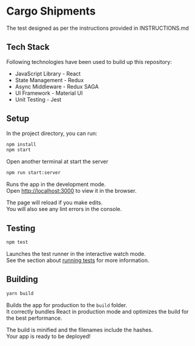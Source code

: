 # Cargo Shipments
The test designed as per the instructions provided in INSTRUCTIONS.md

## Tech Stack
Following technologies have been used to build up this repository:

- JavaScript Library - React
- State Management - Redux
- Async Middleware - Redux SAGA
- UI Framework - Material UI
- Unit Testing - Jest

## Setup
In the project directory, you can run:

```sh
npm install
npm start
```
Open another terminal at start the server
```sh
npm run start:server
```

Runs the app in the development mode.<br />
Open [http://localhost:3000](http://localhost:3000) to view it in the browser.

The page will reload if you make edits.<br />
You will also see any lint errors in the console.

## Testing

```sh
npm test
```

Launches the test runner in the interactive watch mode.<br />
See the section about [running tests](https://facebook.github.io/create-react-app/docs/running-tests) for more information.

## Building
```sh
yarn build
```

Builds the app for production to the `build` folder.<br />
It correctly bundles React in production mode and optimizes the build for the best performance.

The build is minified and the filenames include the hashes.<br />
Your app is ready to be deployed!